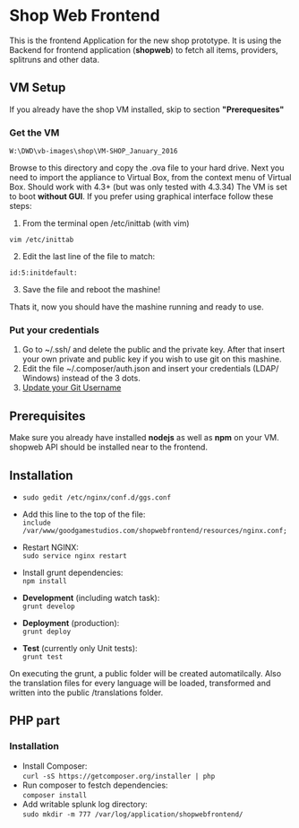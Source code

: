 # Shop Web Frontend
This is the frontend Application for the new shop prototype. It is using the Backend for frontend application (**shopweb**) to fetch all items, providers, splitruns and other data.


## VM Setup
If you already have the shop VM installed, skip to section **"Prerequesites"**

### Get the VM


```
W:\DWD\vb-images\shop\VM-SHOP_January_2016
```
Browse to this directory and copy the .ova file to your hard drive. Next you need to import the appliance to Virtual Box, from the context menu of Virtual Box. Should work with 4.3+ (but was only tested with 4.3.34)
The VM is set to boot **without GUI**. If you prefer using graphical interface follow these steps:
1. From the terminal open /etc/inittab (with vim)
```
vim /etc/inittab
```
2. Edit the last line of the file to match:
```
id:5:initdefault:
```
3. Save the file and reboot the mashine!

Thats it, now you should have the mashine running and ready to use.

### Put your credentials

1. Go to ~/.ssh/ and delete the public and the private key. After that insert your own private and public key if you wish to use git on this mashine.
2. Edit the file ~/.composer/auth.json and insert your credentials (LDAP/ Windows) instead of the 3 dots.
3. [Update your Git Username](https://help.github.com/articles/setting-your-username-in-git/)



## Prerequisites
Make sure you already have installed **nodejs** as well as **npm** on your VM.
shopweb API should be installed near to the frontend.

## Installation

- ```sudo gedit /etc/nginx/conf.d/ggs.conf```

- Add this line to the top of the file:  
```include /var/www/goodgamestudios.com/shopwebfrontend/resources/nginx.conf;```
- Restart NGINX:  
```sudo service nginx restart```  

- Install grunt dependencies:  
```npm install```  

- **Development** (including watch task):  
```grunt develop```

- **Deployment** (production):  
```grunt deploy```  

- **Test** (currently only Unit tests):  
```grunt test```  

On executing the grunt, a public folder will be created automatilcally. Also the translation files for every language will be loaded, transformed and written into the public /translations folder.

## PHP part 

### Installation

- Install Composer:  
```curl -sS https://getcomposer.org/installer | php```
- Run composer to festch dependencies:   
```composer install``` 
- Add writable splunk log directory:  
```sudo mkdir -m 777 /var/log/application/shopwebfrontend/```